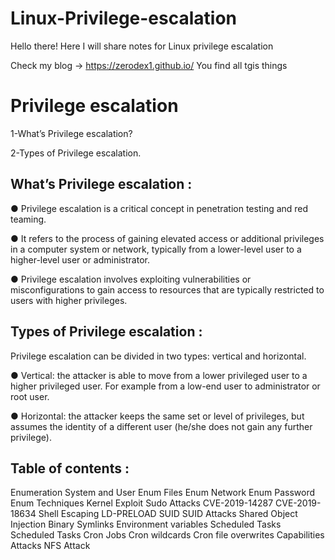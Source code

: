 # Linux-Privilege-escalation
Hello there! Here I will share notes for Linux privilege escalation 

Check my blog -> https://zerodex1.github.io/ You find all tgis things

# Privilege escalation
1-What’s Privilege escalation?

2-Types of Privilege escalation.

## What’s Privilege escalation :
● Privilege escalation is a critical concept in penetration testing and red teaming.

● It refers to the process of gaining elevated access or additional privileges in a computer system or network, typically from a lower-level user to a higher-level user or administrator.

● Privilege escalation involves exploiting vulnerabilities or misconfigurations to gain access to resources that are typically restricted to users with higher privileges.

## Types of Privilege escalation :
Privilege escalation can be divided in two types: vertical and horizontal.

● Vertical: the attacker is able to move from a lower privileged user to a higher privileged user. For example from a low-end user to administrator or root user.

● Horizontal: the attacker keeps the same set or level of privileges, but assumes the identity of a different user (he/she does not gain any further privilege).

## Table of contents :
Enumeration
System and User Enum
Files Enum
Network Enum
Password Enum
Techniques
Kernel Exploit
Sudo Attacks
CVE-2019-14287
CVE-2019-18634
Shell Escaping
LD-PRELOAD
SUID
SUID Attacks
Shared Object Injection
Binary Symlinks
Environment variables
Scheduled Tasks
Scheduled Tasks
Cron Jobs
Cron wildcards
Cron file overwrites
Capabilities Attacks
NFS Attack
